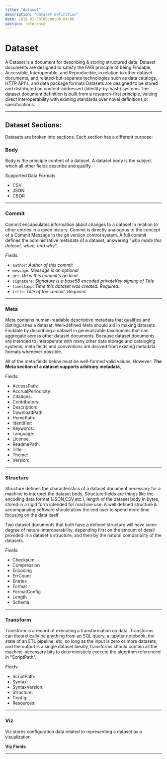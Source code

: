 ```yaml
---
title: "dataset"
description: "dataset definition"
date: 2018-01-30T00:00:00-04:00
section: reference
---
```


# Dataset
A Dataset is a document for describing & storing structured data. Dataset documents are designed to satisfy the FAIR principle of being
Findable, Accessible, Interoperable, and Reproducible, in relation to other dataset documents, and related-but-separate technologies such as data catalogs, HTTP API's, and data package formats Datasets are designed to be stored and distributed on content-addressed
(identify-by-hash) systems The dataset document definition is built from a research-first principle, valuing direct interoperability with existing standards over novel definitions or specifications.

** **

## Dataset Sections:
Datasets are broken into sections. Each section has a different purpose:

### Body
Body is the principle content of a dataset. A dataset body is the subject which all other fields describe and qualify.

Supported Data Formats:

* CSV
* JSON
* CBOR

** ** 

### Commit
Commit encapsulates information about changes to a dataset in relation to other entries in a given history. Commit is directly analogous to the concept of a Commit Message in the git version control system. A full commit defines the administrative metadata of a dataset, answering _"who made this dataset, when, and why"_.

_Fields:_

* `author`: *Author of this commit*
* `message`: *Message is an optional*
* `qri`: *Qri is this commit's qri kind*
* `signature`: *Signature is a base58 encoded privateKey signing of Title*
* `timestamp`: *Time this dataset was created. Required.*
* `title`: *Title of the commit. Required.*

** ** 

### Meta
Meta contains human-readable descriptive metadata that qualifies and distinguishes a dataset.
Well-defined Meta should aid in making datasets Findable by describing a dataset in generalizable taxonomies that can aggregate across other dataset documents. Because dataset documents are intended to interoperate with many other data storage and cataloging systems, meta fields and conventions are derived from existing metadata formats whenever possible.

All of the meta fields below must be well-formed valid values. However: **The Meta section of a dataset supports arbitrary metadata**,

_Fields:_

* AccessPath: 
* AccrualPeriodicity: 
* Citations: 
* Contributors: 
* Description: 
* DownloadPath: 
* HomePath: 
* Identifier: 
* Keywords: 
* Language: 
* License: 
* ReadmePath: 
* Title: 
* Theme: 
* Version: 

** ** 

### Structure
Structure defines the characteristics of a dataset document necessary for a machine to interpret the dataset body.
Structure fields are things like the encoding data format (JSON,CSV,etc.), length of the dataset body in bytes, stored in a rigid form intended for machine use. A well defined structure & accompanying software should allow the end user to spend more time focusing on the data itself.

Two dataset documents that both have a defined structure will have some degree of natural interoperability, depending first on the amount of detail provided in a dataset's structure, and then by the natural comparibilty of the datasets.

_Fields:_

* Checksum: 
* Compression
* Encoding
* ErrCount
* Entries
* Format
* FormatConfig
* Length
* Schema

** ** 

### Transform
Transform is a record of executing a transformation on data. Transforms can theoretically be anything from an SQL query, a jupyter
notebook, the state of an ETL pipeline, etc, so long as the input is zero or more datasets, and the output is a single dataset
Ideally, transforms should contain all the machine-necessary bits to deterministicly execute the algorithm referenced in "ScriptPath".

_Fields:_

* ScriptPath: 
* Syntax: 
* SyntaxVersion: 
* Structure: 
* Config: 
* Resources: 

** ** 

### Viz
Viz stores configuration data related to representing a dataset as a visualization

**Viz Fields**

** ** 
